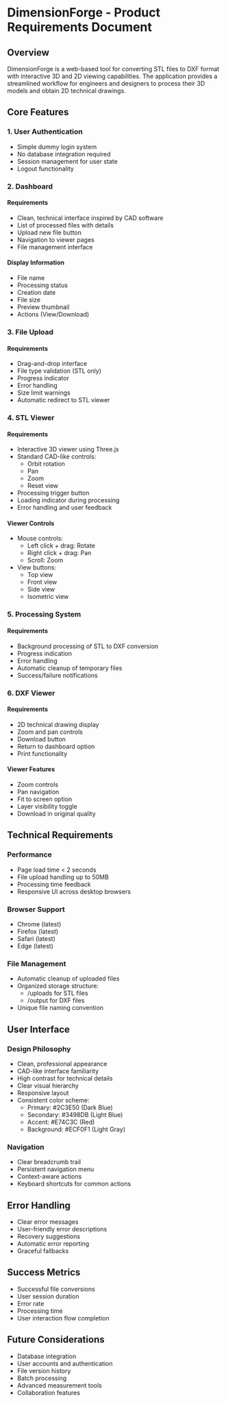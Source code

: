 # DimensionForge - Product Requirements Document

## Overview
DimensionForge is a web-based tool for converting STL files to DXF format with interactive 3D and 2D viewing capabilities. The application provides a streamlined workflow for engineers and designers to process their 3D models and obtain 2D technical drawings.

## Core Features

### 1. User Authentication
- Simple dummy login system
- No database integration required
- Session management for user state
- Logout functionality

### 2. Dashboard
#### Requirements
- Clean, technical interface inspired by CAD software
- List of processed files with details
- Upload new file button
- Navigation to viewer pages
- File management interface

#### Display Information
- File name
- Processing status
- Creation date
- File size
- Preview thumbnail
- Actions (View/Download)

### 3. File Upload
#### Requirements
- Drag-and-drop interface
- File type validation (STL only)
- Progress indicator
- Error handling
- Size limit warnings
- Automatic redirect to STL viewer

### 4. STL Viewer
#### Requirements
- Interactive 3D viewer using Three.js
- Standard CAD-like controls:
  - Orbit rotation
  - Pan
  - Zoom
  - Reset view
- Processing trigger button
- Loading indicator during processing
- Error handling and user feedback

#### Viewer Controls
- Mouse controls:
  - Left click + drag: Rotate
  - Right click + drag: Pan
  - Scroll: Zoom
- View buttons:
  - Top view
  - Front view
  - Side view
  - Isometric view

### 5. Processing System
#### Requirements
- Background processing of STL to DXF conversion
- Progress indication
- Error handling
- Automatic cleanup of temporary files
- Success/failure notifications

### 6. DXF Viewer
#### Requirements
- 2D technical drawing display
- Zoom and pan controls
- Download button
- Return to dashboard option
- Print functionality

#### Viewer Features
- Zoom controls
- Pan navigation
- Fit to screen option
- Layer visibility toggle
- Download in original quality

## Technical Requirements

### Performance
- Page load time < 2 seconds
- File upload handling up to 50MB
- Processing time feedback
- Responsive UI across desktop browsers

### Browser Support
- Chrome (latest)
- Firefox (latest)
- Safari (latest)
- Edge (latest)

### File Management
- Automatic cleanup of uploaded files
- Organized storage structure:
  - /uploads for STL files
  - /output for DXF files
- Unique file naming convention

## User Interface

### Design Philosophy
- Clean, professional appearance
- CAD-like interface familiarity
- High contrast for technical details
- Clear visual hierarchy
- Responsive layout
- Consistent color scheme:
  - Primary: #2C3E50 (Dark Blue)
  - Secondary: #3498DB (Light Blue)
  - Accent: #E74C3C (Red)
  - Background: #ECF0F1 (Light Gray)

### Navigation
- Clear breadcrumb trail
- Persistent navigation menu
- Context-aware actions
- Keyboard shortcuts for common actions

## Error Handling
- Clear error messages
- User-friendly error descriptions
- Recovery suggestions
- Automatic error reporting
- Graceful fallbacks

## Success Metrics
- Successful file conversions
- User session duration
- Error rate
- Processing time
- User interaction flow completion

## Future Considerations
- Database integration
- User accounts and authentication
- File version history
- Batch processing
- Advanced measurement tools
- Collaboration features 